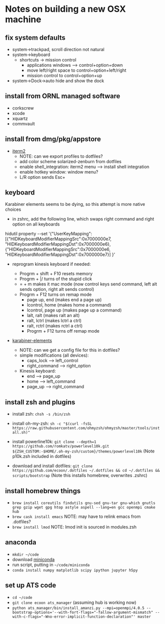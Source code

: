 # Notes on building a new OSX machine

## fix system defaults
* system->trackpad, scroll direction not natural
* system->keyboard
  * shortcuts -> mission control
    * applications windows --> control+option+down
    * move left/right space to control+option+left/right
    * mission control to control+option+up
* system->Dock->auto hide and show the dock


## install from ORNL managed software
* corkscrew
* xcode
* xquartz
* commvault


## install from dmg/pkg/appstore
* [iterm2](https://iterm2.com/downloads.html)
  * NOTE: can we export profiles to dotfiles?
  * add color scheme solarized-zenburn from dotfiles
  * enable shell_integration: iterm2 menu --> install shell integration
  * enable hotkey window: window menu?
  * L/R option sends Esc+

## keyboard 

Karabiner elements seems to be dying, so this attempt is more native choices
* in zshrc, add the following line, which swaps right command and right option on all keyboards

hidutil property --set '{"UserKeyMapping":
    [{"HIDKeyboardModifierMappingSrc":0x7000000e7,
      "HIDKeyboardModifierMappingDst":0x7000000e6},
     {"HIDKeyboardModifierMappingSrc":0x7000000e6,
      "HIDKeyboardModifierMappingDst":0x7000000e7}]
}'

* reprogram kinesis keyboard if needed:
  * Progrm + shift + F10 resets memory
  * Progrm + |/ turns of the stupid click
  * = + m makes it mac mode (now control keys send command, left alt sends option, right alt sends control)
  * Progrm + F12 turns on remap mode
    * page up, end  (makes end a page up)
    * lcontrol, home (makes home a command)
    * lcontrol, page up (makes page up a command)
    * lalt, ralt (makes ralt an alt)
    * ralt, lctrl (makes lctrl a ctrl)
    * ralt, rctrl (makes rctrl a ctrl)
    * Progrm + F12 turns off remap mode


* [karabiner-elements](https://karabiner-elements.pqrs.org/) 
  * NOTE: can we get a config file for this in dotfiles?
  * simple modifications (all devices): 
    * caps_lock --> left_control
    * right_command --> right_option 
  * Kinesis keyboard:
    * end --> page_up
    * home --> left_command
    * page_up --> right_command
    
## install zsh and plugins
* install zsh:  `chsh -s /bin/zsh`
* install oh-my-zsh: `sh -c "$(curl -fsSL https://raw.githubusercontent.com/ohmyzsh/ohmyzsh/master/tools/install.sh)"`
* install powerline10k: `git clone --depth=1 https://github.com/romkatv/powerlevel10k.git ${ZSH_CUSTOM:-$HOME/.oh-my-zsh/custom}/themes/powerlevel10k`  (Note p10k.zsh included in dotfiles)

* download and install dotfiles: `git clone https://github.com/ecoon/.dotfiles ~/.dotfiles && cd ~/.dotfiles && scripts/bootstrap`  (Note this installs homebrew, overwrites .zshrc)

## install homebrew things
* `brew install coreutils findutils gnu-sed gnu-tar gnu-which gnutls grep gzip wget gpg htop astyle aspell --lang=en gcc openmpi cmake hub`
* `brew cask install emacs`  NOTE: may have to relink emacs from .dotfiles?
* `brew install lmod` NOTE: lmod init is sourced in modules.zsh

## anaconda
* `mkdir ~/code`
* download [miniconda](https://docs.conda.io/en/latest/miniconda.html)
* run script, putting in `~/code/miniconda`
* `conda install numpy matplotlib scipy ipython jupyter h5py`

## set up ATS code
* `cd ~/code`
* `git clone ecoon ats_manager` (assuming hub is working now)
* `python ats_manager/bin/install_amanzi.py --mpi=openmpi/4.0.5 --bootstrap-options='--with-fort-flags="-fallow-argument-mismatch" --with-c-flags="-Wno-error-implicit-function-declaration"' master `

